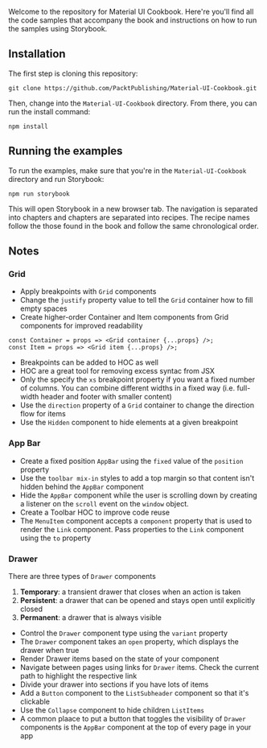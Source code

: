 Welcome to the repository for Material UI Cookbook. Here're you'll find all the
code samples that accompany the book and instructions on
how to run the samples using Storybook.

## Installation

The first step is cloning this repository:

```
git clone https://github.com/PacktPublishing/Material-UI-Cookbook.git
```

Then, change into the `Material-UI-Cookbook` directory. From there, you can run
the install command:

```
npm install
```

## Running the examples

To run the examples, make sure that you're in the `Material-UI-Cookbook` directory
and run Storybook:

```
npm run storybook
```

This will open Storybook in a new browser tab. The navigation is separated into
chapters and chapters are separated into recipes. The recipe names follow the
those found in the book and follow the same chronological order.

## Notes

### Grid
- Apply breakpoints with `Grid` components
- Change the `justify` property value to tell the `Grid` container how to fill empty spaces
- Create higher-order Container and Item components from Grid components for improved readability
```
const Container = props => <Grid container {...props} />;
const Item = props => <Grid item {...props} />;
```
- Breakpoints can be added to HOC as well
- HOC are a great tool for removing excess syntac from JSX
- Only the specify the `xs` breakpoint property if you want a fixed number of columns. You can combine different widths in a fixed way (i.e. full-width header and footer with smaller content)
- Use the `direction` property of a `Grid` container to change the direction flow for items
- Use the `Hidden` component to hide elements at a given breakpoint

### App Bar
- Create a fixed position `AppBar` using the `fixed` value of the `position` property
- Use the `toolbar mix-in` styles to add a top margin so that content isn't hidden behind the `AppBar` component
- Hide the `AppBar` component while the user is scrolling down by creating a listener on the `scroll` event on the `window` object. 
- Create a Toolbar HOC to improve code reuse
- The `MenuItem` component accepts a `component` property that is used to render the `Link` component. Pass properties to the `Link` component using the `to` property

### Drawer
There are three types of `Drawer` components
  1. **Temporary**: a transient drawer that closes when an action is taken
  2. **Persistent**: a drawer that can be opened and stays open until explicitly closed
  3. **Permanent**: a drawer that is always visible
- Control the `Drawer` component type using the `variant` property
- The `Drawer` component takes an `open` property, which displays the drawer when true
- Render Drawer items based on the state of your component
- Navigate between pages using links for `Drawer` items. Check the current path to highlight the respective link
- Divide your drawer into sections if you have lots of items
- Add a `Button` component to the `ListSubheader` component so that it's clickable
- Use the `Collapse` component to hide children `ListItems`
- A common plaace to put a button that toggles the visibility of `Drawer` components is the `AppBar` component at the top of every page in your app



